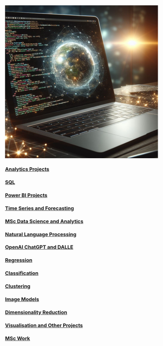 ![](/images/AmendedLaptopImage.jpg)

### [Analytics Projects](https://github.com/Auckland68/Data-Analysis)

### [SQL](https://github.com/Auckland68/SQLProjects)

### [Power BI Projects](https://github.com/Auckland68/PowerBIDashboards)

### [Time Series and Forecasting](https://github.com/Auckland68/TimeSeriesModelling)

### [MSc Data Science and Analytics](https://github.com/Auckland68/MScDataScience/blob/main/README.md)

### [Natural Language Processing](https://github.com/Auckland68/NLPModels)

### [OpenAI ChatGPT and DALLE](https://github.com/Auckland68/OpenAIProjects)

### [Regression](https://github.com/Auckland68/LinearRegression)

### [Classification](https://github.com/Auckland68/Classification)

### [Clustering](https://github.com/Auckland68/Clustering)

### [Image Models](https://github.com/Auckland68/Computer-Vision)

### [Dimensionality Reduction](https://github.com/Auckland68/DimensionalityReduction)

### [Visualisation and Other Projects](https://github.com/Auckland68/Other-Techniques)

### [MSc Work](https://github.com/Auckland68/Arun-Travel-Reviews-Analysis)


